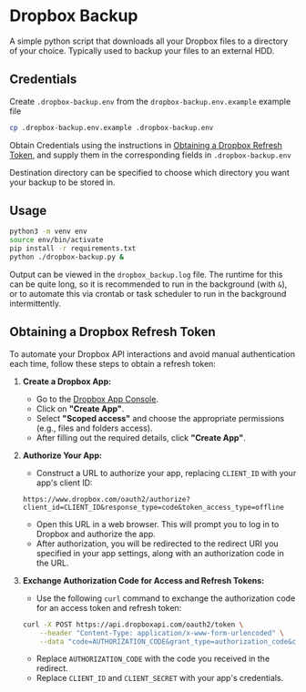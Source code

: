 # Dropbox Backup

A simple python script that downloads all your Dropbox files to a directory of your choice. Typically used to backup your files to an external HDD.

## Credentials

Create `.dropbox-backup.env` from the `dropbox-backup.env.example` example file

```bash
cp .dropbox-backup.env.example .dropbox-backup.env
```

Obtain Credentials using the instructions in [Obtaining a Dropbox Refresh Token](#obtaining-a-dropbox-refresh-token), and supply them in the corresponding fields in `.dropbox-backup.env`

Destination directory can be specified to choose which directory you want your backup to be stored in.

## Usage

```bash
python3 -m venv env
source env/bin/activate
pip install -r requirements.txt
python ./dropbox-backup.py &
```

Output can be viewed in the `dropbox_backup.log` file. The runtime for this can be quite long, so it is recommended to run in the background (with `&`), or to automate this via crontab or task scheduler to run in the background intermittently.

##  Obtaining a Dropbox Refresh Token

To automate your Dropbox API interactions and avoid manual authentication each time, follow these steps to obtain a refresh token:

1. **Create a Dropbox App:**
    - Go to the [Dropbox App Console](https://www.dropbox.com/developers/apps).
    - Click on **"Create App"**.
    - Select **"Scoped access"** and choose the appropriate permissions (e.g., files and folders access).
    - After filling out the required details, click **"Create App"**.

2. **Authorize Your App:**
    - Construct a URL to authorize your app, replacing `CLIENT_ID` with your app's client ID:
    ```plaintext
    https://www.dropbox.com/oauth2/authorize?client_id=CLIENT_ID&response_type=code&token_access_type=offline
    ```
    - Open this URL in a web browser. This will prompt you to log in to Dropbox and authorize the app.
    - After authorization, you will be redirected to the redirect URI you specified in your app settings, along with an authorization code in the URL.

3. **Exchange Authorization Code for Access and Refresh Tokens:**
    - Use the following `curl` command to exchange the authorization code for an access token and refresh token:
     ```bash
     curl -X POST https://api.dropboxapi.com/oauth2/token \
         --header "Content-Type: application/x-www-form-urlencoded" \
         --data "code=AUTHORIZATION_CODE&grant_type=authorization_code&client_id=CLIENT_ID&client_secret=CLIENT_SECRET"
     ```
    - Replace `AUTHORIZATION_CODE` with the code you received in the redirect.
    - Replace `CLIENT_ID` and `CLIENT_SECRET` with your app's credentials.
